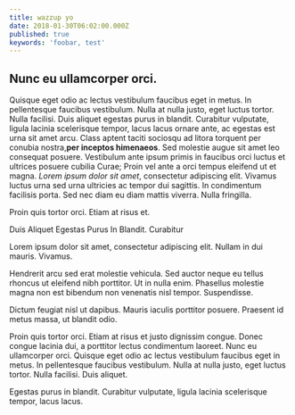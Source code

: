```yaml
---
title: wazzup yo
date: 2018-01-30T06:02:00.000Z
published: true
keywords: 'foobar, test'
---
```

## Nunc eu ullamcorper orci.

Quisque eget odio ac lectus vestibulum faucibus eget in metus. In pellentesque faucibus vestibulum. Nulla at nulla justo, eget luctus tortor. Nulla facilisi. Duis aliquet egestas purus in blandit. Curabitur vulputate, ligula lacinia scelerisque tempor, lacus lacus ornare ante, ac egestas est urna sit amet arcu. Class aptent taciti sociosqu ad litora torquent per conubia nostra,**per inceptos himenaeos**. Sed molestie augue sit amet leo consequat posuere. Vestibulum ante ipsum primis in faucibus orci luctus et ultrices posuere cubilia Curae; Proin vel ante a orci tempus eleifend ut et magna. _Lorem ipsum dolor sit amet_, consectetur adipiscing elit. Vivamus luctus urna sed urna ultricies ac tempor dui sagittis. In condimentum facilisis porta. Sed nec diam eu diam mattis viverra. Nulla fringilla.

Proin quis tortor orci. Etiam at risus et.

Duis Aliquet Egestas Purus In Blandit. Curabitur

Lorem ipsum dolor sit amet, consectetur adipiscing elit. Nullam in dui mauris. Vivamus.

Hendrerit arcu sed erat molestie vehicula. Sed auctor neque eu tellus rhoncus ut eleifend nibh porttitor. Ut in nulla enim. Phasellus molestie magna non est bibendum non venenatis nisl tempor. Suspendisse.

Dictum feugiat nisl ut dapibus. Mauris iaculis porttitor posuere. Praesent id metus massa, ut blandit odio.

Proin quis tortor orci. Etiam at risus et justo dignissim congue. Donec congue lacinia dui, a porttitor lectus condimentum laoreet. Nunc eu ullamcorper orci. Quisque eget odio ac lectus vestibulum faucibus eget in metus. In pellentesque faucibus vestibulum. Nulla at nulla justo, eget luctus tortor. Nulla facilisi. Duis aliquet.

Egestas purus in blandit. Curabitur vulputate, ligula lacinia scelerisque tempor, lacus lacus.

